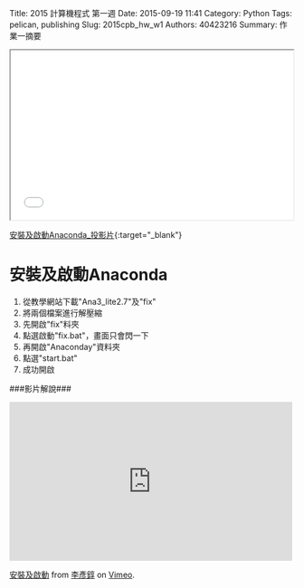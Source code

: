 Title: 2015 計算機程式 第一週
Date: 2015-09-19 11:41
Category: Python
Tags: pelican, publishing
Slug: 2015cpb_hw_w1
Authors: 40423216
Summary: 作業一摘要



<iframe src="40423216_cp_w1_p.html" width="500" height="300"></iframe>

[安裝及啟動Anaconda_投影片](40423216_cp_w1_p.html){:target="_blank"}

安裝及啟動Anaconda
================
                                                                                                
                                                                                                                                
1. 從教學網站下載"Ana3_lite2.7"及"fix"
2. 將兩個檔案進行解壓縮
3. 先開啟"fix"料夾
4. 點選啟動"fix.bat"，畫面只會閃一下
5. 再開啟"Anaconday"資料夾
6. 點選"start.bat"
7. 成功開啟
                                        
                                        
###影片解說###
                                            
<iframe src="https://player.vimeo.com/video/151889580" width="500" height="281" frameborder="0" webkitallowfullscreen mozallowfullscreen allowfullscreen></iframe> <p><a href="https://vimeo.com/151889580">安裝及啟動</a> from <a href="https://vimeo.com/user46241007">李彥錞</a> on <a href="https://vimeo.com">Vimeo</a>.</p>